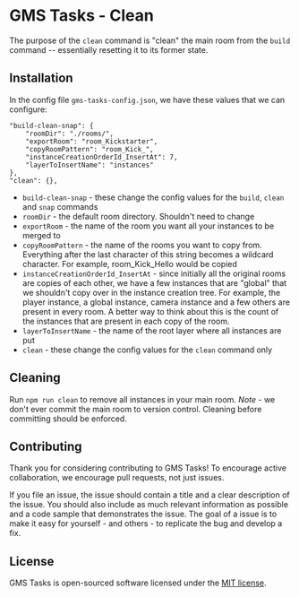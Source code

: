 # GMS Tasks - Clean

The purpose of the `clean` command is "clean" the main room from the `build` command -- essentially resetting it to its former state.

## Installation

In the config file `gms-tasks-config.json`, we have these values that we can configure:

```
"build-clean-snap": {
    "roomDir": "./rooms/",
    "exportRoom": "room_Kickstarter",
    "copyRoomPattern": "room_Kick_",
    "instanceCreationOrderId_InsertAt": 7,
    "layerToInsertName": "instances"
},
"clean": {},
```

* `build-clean-snap` - these change the config values for the `build`, `clean` and `snap` commands
* `roomDir` - the default room directory.  Shouldn't need to change
* `exportRoom` - the name of the room you want all your instances to be merged to
* `copyRoomPattern` - the name of the rooms you want to copy from.  Everything after the last character of this string becomes a wildcard character.  For example, room_Kick_Hello would be copied
* `instanceCreationOrderId_InsertAt` - since initially all the original rooms are copies of each other, we have a few instances that are "global" that we shouldn't copy over in the instance creation tree.  For example, the player instance, a global instance, camera instance and a few others are present in every room.  A better way to think about this is the count of the instances that are present in each copy of the room.
* `layerToInsertName` - the name of the root layer where all instances are put
* `clean` - these change the config values for the `clean` command only

## Cleaning

Run `npm run clean` to remove all instances in your main room.  *Note* - we don't ever commit the main room to version control.  Cleaning before committing should be enforced.

## Contributing

Thank you for considering contributing to GMS Tasks! To encourage active collaboration, we encourage pull requests, not just issues.

If you file an issue, the issue should contain a title and a clear description of the issue. You should also include as much relevant information as possible and a code sample that demonstrates the issue. The goal of a issue is to make it easy for yourself - and others - to replicate the bug and develop a fix.

## License

GMS Tasks is open-sourced software licensed under the [MIT license](http://opensource.org/licenses/MIT).
